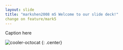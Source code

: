 ```yaml
---
layout: slide
title: "markshen2008 m5 Welcome to our slide deck!"
change on feature/mark5
---
```


Caption here

![cooler-octocat](https://octodex.github.com/images/twenty-percent-cooler-octocat.png)
{: .center}
